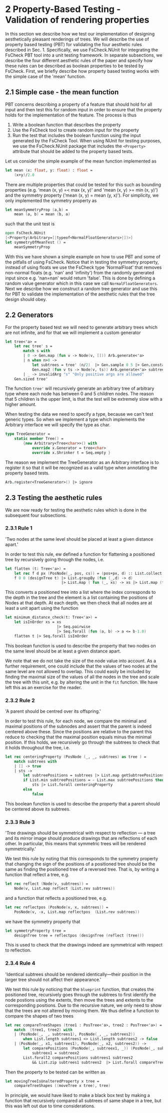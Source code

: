 
# 2   Property-Based Testing - Validation of rendering properties
In this section we describe how we test our implementation of designing aesthetically pleasant renderings of trees. We will describe the use of property based testing (PBT) for validating the four aesthetic rules described in Sec. 1. Specifically, we use FsCheck.NUnit for integrating the FsCheck PBT tool into a unit testing framework. In separate subsections, we describe the four different aesthetic rules of the paper and specify how these rules can be described as boolean properties to be tested by FsCheck. First, we briefly describe how property based testing works with the simple case of the 'mean' function.

## 2.1   Simple case - the mean function
PBT concerns describing a property of a feature that should hold for all input and then test this for random input in order to ensure that the property holds for the implementation of the feature. The process is thus

1. Write a boolean function that describes the property
2. Use the FsCheck tool to create random input for the property
3. Run the test that includes the boolean function using the input generated by the FsCheck Tool. When using NUnit for testing purposes, we use the FsCheck.NUnit package that includes the `<Property>` attribute that should be added to the property based tests.

Let us consider the simple example of the mean function implemented as
```fsharp
let mean (x: float, y: float) : float = 
    (x+y)/2.0
```
There are multiple properties that could be tested for this such as bounding properties (e.g. 'mean (x, y) =< max (x, y)' and 'mean (x, y) >= min (x, y)') and the symmetry property ('mean (x, y) = mean (y, x)'). For simplicity, we only implemented the symmetry property as
```fsharp
let meanSymmetryProp (a,b) =
	mean (a, b) = mean (b, a)
```
such that the unit test is 
```fsharp
open FsCheck.NUnit
[<Property(Arbitrary=[|typeof<NormalFloatGenerators>|])>]
let symmetryOfMeanTest () =
    meanSymmetryProp
```
With this we have shown a simple example on how to use PBT and some of the pitfalls of using FsCheck. Notice that in testing the symmetry property, instead of using floats we use the FsCheck type 'NormalFloat' that removes non-normal floats (e.g. 'nan' and 'infinity') from the randomly generated input since e.g. 'nan=nan' would return 'false'. This is done by defining a random value generator which in this case we call `NormalFloatGenerators`. Next we describe how we construct a random tree generator and use this for PBT to validate the implementation of the aesthetic rules that the tree design should obey.

## 2.2   Generators

For the property based test we will need to generate arbitrary trees which are not infinite, and for that we will implement a custom generator 

```fsharp
let tree<'a> =
    let rec tree' s =
        match s with
        | 0 -> Gen.map (fun v -> Node(v, [])) Arb.generate<'a>
        | n when n>0 ->
            let subtrees = tree' (n/2)  |> Gen.sample 0 5 |> Gen.constant 
            Gen.map2 (fun v ts -> Node(v, ts)) Arb.generate<'a> subtrees 
        | _ -> invalidArg "s" "Only positive args are allowed"
    Gen.sized tree'
```

The function `tree'` will recursively generate an arbitrary tree of arbitrary type where each node has between 0 and 5 children nodes. The reason that 5 children is the upper limit, is that the test will be extremely slow with a higher amount.

When testing the data we need to specify a type, because we can't test generic types. So when we implement a type which implements the Arbitrary interface we will specify the type as char.

```fsharp
type TreeGenerator =
    static member Tree() =
        {new Arbitrary<Tree<char>>() with
            override x.Generator = tree<char>
            override x.Shrinker t = Seq.empty }
```

The reason we implement the TreeGenerator as an Arbitrary interface is to register it so that it will be recognized as a valid type when annotating the property based tests.

```fsharp
Arb.register<TreeGenerator>() |> ignore
```


## 2.3   Testing the aesthetic rules
We are now ready for testing the aesthetic rules which is done in the subsequent four subsections. 

### 2.3.1   Rule 1
'Two nodes at the same level should be placed at least a given distance apart.'

In order to test this rule, ew defined a function for flattening a positioned tree by recursively going through the nodes, i.e.

```fsharp
let flatten (t: Tree<'a>) = 
    let rec f d px (PosNode(_, pos, cs)) = (pos+px, d) :: List.collect (f (d+1) (pos+px)) cs 
    f 0 0 (designTree t) |> List.groupBy (fun (_,d) -> d)
                         |> List.map ( fun (_, xs) -> xs |> List.map (fun x -> fst x) )
```
This converts a positioned tree into a list where the index corresponds to the depth in the tree and the element is a list containing the positions of Nodes at that depth. At each depth, we then check that all nodes are at least a unit apart using the function
```fsharp
let minimum_distance_check(t: Tree<'a>) = 
    let isInOrder xs = xs
                       |> Seq.pairwise 
                       |> Seq.forall (fun (a, b) -> a <= b-1.0)
    flatten t |> Seq.forall isInOrder
```
This boolean function is used to describe the property that two nodes on the same level should be at least a given distance apart. 

We note that we do not take the size of the node value into account. As a further requirement, one could include that the values of two nodes at the same level are not allowed to overlap. This could easily be included by finding the maximal size of the values of all the nodes in the tree and scale the tree with this unit, e.g. by altering the unit in the `fit` function. We have left this as an exercise for the reader.


### 2.3.2   Rule 2
'A parent should be centred over its offspring.'

In order to test this rule, for each node, we compare the minimal and maximal positions of the subnodes and assert that the parent is indeed centered above these. Since the positions are relative to the parent this reduce to checking that the maximal position equals minus the minimal position. If this holds, we recursively go through the subtrees to check that it holds throughout the tree, i.e.

```fsharp
let rec centeringProperty (PosNode (_, _, subtrees) as tree ) =
    match subtrees with
    | [] -> true
    | sts ->
        let subtreePositions = subtrees |> List.map getSubtreePositions
        if List.min subtreePositions = - List.max subtreePositions then
            sts |> List.forall centeringProperty
        else
            false
```

This boolean function is used to describe the property that a parent should be centered above its subtrees.

### 2.3.3   Rule 3
'Tree drawings should be symmetrical with respect to reflection — a tree and
its mirror image should produce drawings that are reflections of each other. In
particular, this means that symmetric trees will be rendered symmetrically.'

We test this rule by noting that this corresponds to the symmetry property that changing the sign of the positions of a positioned tree should be the same as finding the positioned tree of a reversed tree. That is, by writing a function that reflect a tree, e.g.

```fsharp
let rec reflect (Node(v, subtrees)) =
    Node(v, List.map reflect (List.rev subtrees))
```
and a function that reflects a positioned tree, e.g.

```fsharp
let rec reflectpos (PosNode(v, x, subtrees)) =
    PosNode(v, -x, List.map reflectpos  (List.rev subtrees))
```
we have the symmetry property that

```fsharp
let symmetryProperty tree =
    designTree tree = reflectpos (designTree (reflect (tree)))
```
This is used to check that the drawings indeed are symmetrical with respect to reflection. 



### 2.3.4   Rule 4
'Identical subtrees should be rendered identically—their position in the larger
tree should not affect their appearance.'

We test this rule by noticing that the `blueprint` function, that creates the positioned tree, recursively goes through the subtrees to first identify the node postions using the extents, then move the trees and extents to the corresponding positions. Due to the recursive nature, we only need to show that the trees are not altered by moving them. We thus define a function to compare the shapes of two trees
```fsharp
let rec compareTreeShapes (tree1 : PosTree<'a>, tree2 : PosTree<'a>) =
    match  (tree1, tree2) with
    | (PosNode(_, _, subtrees1), PosNode(_, _, subtrees2))
        when List.length subtrees1 <> List.length subtrees2 -> false
    | (PosNode(_, x1, subtrees1), PosNode(_, x2, subtrees2)) ->
		let comparePositions (PosNode(_, subtreex1, _)) (PosNode(_, subtreex2, _)) =
			subtreex1 = subtreex2
        List.forall2 comparePositions subtrees1 subtrees2
            && List.zip subtrees1 subtrees2  |> List.forall compareTreeShapes
```

Then the property to be tested can be written as
```fsharp
let movingTreeIsUnalteredProperty x tree =
    compareTreeShapes ((moveTree x tree), tree)
```

In principle, we would have liked to make a black box test by making a function that recursively compared all subtrees of same shape in a tree, but this was left out due to time considerations.
